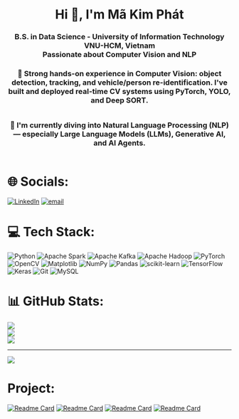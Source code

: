 <h1 align="center">Hi 👋, I'm Mã Kim Phát</h1>
<h3 align="center">
  B.S. in Data Science - University of Information Technology VNU-HCM, Vietnam<br>
  Passionate about Computer Vision and NLP
</h3>

<h3 align="center">
  🎯 Strong hands-on experience in <b>Computer Vision</b>: object detection, tracking, and vehicle/person re-identification. I've built and deployed real-time CV systems using PyTorch, YOLO, and Deep SORT.<br><br>

  🧠 I'm currently diving into <b>Natural Language Processing (NLP)</b> — especially <b>Large Language Models (LLMs)</b>, <b>Generative AI</b>, and <b>AI Agents</b>.<br><br>
</h3>

# 🌐 Socials:
[![LinkedIn](https://img.shields.io/badge/LinkedIn-%230077B5.svg?logo=linkedin&logoColor=white)](https://linkedin.com/in/https://www.linkedin.com/in/phat-ma-kim-36970a2a3/) [![email](https://img.shields.io/badge/Email-D14836?logo=gmail&logoColor=white)](mailto:phatmk2004@gmail.com) 

# 💻 Tech Stack:
![Python](https://img.shields.io/badge/python-3670A0?style=for-the-badge&logo=python&logoColor=ffdd54) ![Apache Spark](https://img.shields.io/badge/Apache%20Spark-FDEE21?style=for-the-badge&logo=apachespark&logoColor=black) ![Apache Kafka](https://img.shields.io/badge/Apache%20Kafka-000?style=for-the-badge&logo=apachekafka) ![Apache Hadoop](https://img.shields.io/badge/Apache%20Hadoop-66CCFF?style=for-the-badge&logo=apachehadoop&logoColor=black) ![PyTorch](https://img.shields.io/badge/PyTorch-%23EE4C2C.svg?style=for-the-badge&logo=PyTorch&logoColor=white) ![OpenCV](https://img.shields.io/badge/opencv-%23white.svg?style=for-the-badge&logo=opencv&logoColor=white) ![Matplotlib](https://img.shields.io/badge/Matplotlib-%23ffffff.svg?style=for-the-badge&logo=Matplotlib&logoColor=black) ![NumPy](https://img.shields.io/badge/numpy-%23013243.svg?style=for-the-badge&logo=numpy&logoColor=white) ![Pandas](https://img.shields.io/badge/pandas-%23150458.svg?style=for-the-badge&logo=pandas&logoColor=white) ![scikit-learn](https://img.shields.io/badge/scikit--learn-%23F7931E.svg?style=for-the-badge&logo=scikit-learn&logoColor=white) ![TensorFlow](https://img.shields.io/badge/TensorFlow-%23FF6F00.svg?style=for-the-badge&logo=TensorFlow&logoColor=white) ![Keras](https://img.shields.io/badge/Keras-%23D00000.svg?style=for-the-badge&logo=Keras&logoColor=white) ![Git](https://img.shields.io/badge/git-%23F05033.svg?style=for-the-badge&logo=git&logoColor=white) ![MySQL](https://img.shields.io/badge/mysql-4479A1.svg?style=for-the-badge&logo=mysql&logoColor=white)
# 📊 GitHub Stats:
![](https://github-readme-stats.vercel.app/api?username=MaPhat&theme=dark&hide_border=false&include_all_commits=false&count_private=false)<br/>
![](https://nirzak-streak-stats.vercel.app/?user=MaPhat&theme=dark&hide_border=false)<br/>
![](https://github-readme-stats.vercel.app/api/top-langs/?username=MaPhat&theme=dark&hide_border=false&include_all_commits=false&count_private=false&layout=compact)

---
[![](https://visitcount.itsvg.in/api?id=MaPhat&icon=0&color=0)](https://visitcount.itsvg.in)

# Project:
[![Readme Card](https://github-readme-stats.vercel.app/api/pin/?username=MaPhat&repo=Ds201-Re-identification-&theme=radical&show_owner=True&description_lines_count=2)](https://github.com/MaPhat/Ds201-Re-identification-)
[![Readme Card](https://github-readme-stats.vercel.app/api/pin/?username=MaPhat&repo=DS310-Enhancing-Peformance-ViTHSD-task&theme=radical&show_owner=True&description_lines_count=2)](https://github.com/MaPhat/DS310-Enhancing-Peformance-ViTHSD-task)
[![Readme Card](https://github-readme-stats.vercel.app/api/pin/?username=MaPhat&repo=DS105-Project-Predict-Price-Of-Laptop&theme=radical&show_owner=True&description_lines_count=2)](https://github.com/MaPhat/DS105-Project-Predict-Price-Of-Laptop)
[![Readme Card](https://github-readme-stats.vercel.app/api/pin/?username=MaPhat&repo=DS108-Customer_Sentiment_Analysis_Based_on_ABSA_Approach&theme=radical&show_owner=True&description_lines_count=2)](https://github.com/MaPhat/DS108-Customer_Sentiment_Analysis_Based_on_ABSA_Approach)



<!-- Proudly created with GPRM ( https://gprm.itsvg.in ) -->
